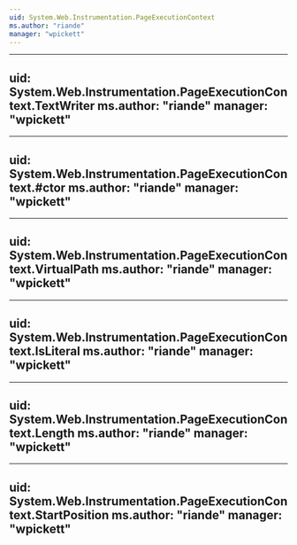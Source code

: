 ```yaml
---
uid: System.Web.Instrumentation.PageExecutionContext
ms.author: "riande"
manager: "wpickett"
---
```


---
uid: System.Web.Instrumentation.PageExecutionContext.TextWriter
ms.author: "riande"
manager: "wpickett"
---

---
uid: System.Web.Instrumentation.PageExecutionContext.#ctor
ms.author: "riande"
manager: "wpickett"
---

---
uid: System.Web.Instrumentation.PageExecutionContext.VirtualPath
ms.author: "riande"
manager: "wpickett"
---

---
uid: System.Web.Instrumentation.PageExecutionContext.IsLiteral
ms.author: "riande"
manager: "wpickett"
---

---
uid: System.Web.Instrumentation.PageExecutionContext.Length
ms.author: "riande"
manager: "wpickett"
---

---
uid: System.Web.Instrumentation.PageExecutionContext.StartPosition
ms.author: "riande"
manager: "wpickett"
---
